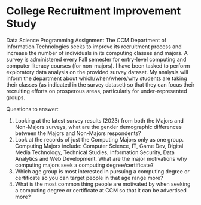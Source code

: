 # College Recruitment Improvement Study
 Data Science Programming Assignment
The CCM Department of Information Technologies seeks to improve its recruitment process and increase the number of individuals in its computing classes and majors. A survey is administered every Fall semester for entry-level computing and computer literacy courses (for non-majors). I have been tasked to perform exploratory data analysis on the provided survey dataset. My analysis will inform the department about which/when/where/why students are taking their classes (as indicated in the survey dataset) so that they can focus their recruiting efforts on prosperous areas, particularly for under-represented groups.

Questions to answer:

1. Looking at the latest survey results (2023) from both the Majors and Non-Majors surveys, what are the gender demographic differences between the Majors and Non-Majors respondents?
2. Look at the records of just the Computing Majors only as one group. Computing Majors include: Computer Science, IT, Game Dev, Digital Media Technology, Technical Studies, Information Security, Data Analytics and Web Development.  What are the major motivations why computing majors seek a computing degree/certificate?
3. Which age group is most interested in pursuing a computing degree or certificate so you can target people in that age range more?
4. What is the most common thing people are motivated by when seeking a computing degree or certificate at CCM so that it can be advertised more?